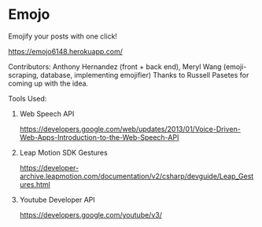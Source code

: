 # Emojo


Emojify your posts with one click!


https://emojo6148.herokuapp.com/ 


Contributors: Anthony Hernandez (front + back end), Meryl Wang (emoji-scraping, database, implementing emojifier)
Thanks to Russell Pasetes for coming up with the idea. 


Tools Used: 

1. Web Speech API

    https://developers.google.com/web/updates/2013/01/Voice-Driven-Web-Apps-Introduction-to-the-Web-Speech-API

2. Leap Motion SDK Gestures

    https://developer-archive.leapmotion.com/documentation/v2/csharp/devguide/Leap_Gestures.html

3. Youtube Developer API

    https://developers.google.com/youtube/v3/
